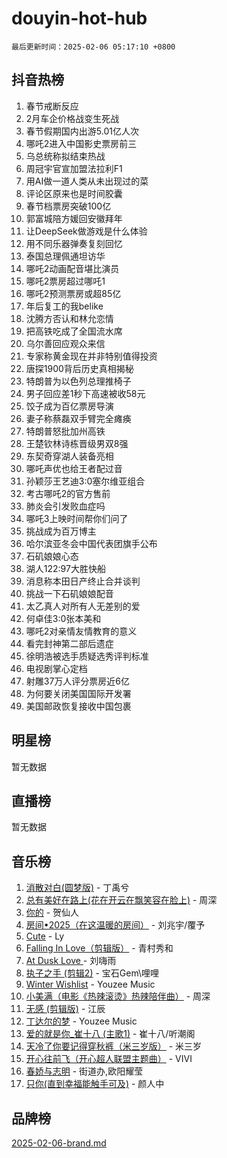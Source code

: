 # douyin-hot-hub

`最后更新时间：2025-02-06 05:17:10 +0800`

## 抖音热榜

1. 春节戒断反应
1. 2月车企价格战变生死战
1. 春节假期国内出游5.01亿人次
1. 哪吒2进入中国影史票房前三
1. 乌总统称拟结束热战
1. 周冠宇官宣加盟法拉利F1
1. 用AI做一道人类从未出现过的菜
1. 评论区原来也是时间胶囊
1. 春节档票房突破100亿
1. 郭富城陪方媛回安徽拜年
1. 让DeepSeek做游戏是什么体验
1. 用不同乐器弹奏复刻回忆
1. 泰国总理佩通坦访华
1. 哪吒2动画配音堪比演员
1. 哪吒2票房超过哪吒1
1. 哪吒2预测票房或超85亿
1. 年后复工的我belike
1. 沈腾方否认和林允恋情
1. 把高铁吃成了全国流水席
1. 乌尔善回应观众来信
1. 专家称黄金现在并非特别值得投资
1. 唐探1900背后历史真相揭秘
1. 特朗普为以色列总理推椅子
1. 男子回应差1秒下高速被收58元
1. 饺子成为百亿票房导演
1. 妻子称蔡磊双手臂完全瘫痪
1. 特朗普怒批加州高铁
1. 王楚钦林诗栋晋级男双8强
1. 东契奇穿湖人装备亮相
1. 哪吒声优也给王者配过音
1. 孙颖莎王艺迪3:0塞尔维亚组合
1. 考古哪吒2的官方售前
1. 肺炎会引发败血症吗
1. 哪吒3上映时间帮你们问了
1. 挑战成为百万博主
1. 哈尔滨亚冬会中国代表团旗手公布
1. 石矶娘娘心态
1. 湖人122:97大胜快船
1. 消息称本田日产终止合并谈判
1. 挑战一下石矶娘娘配音
1. 太乙真人对所有人无差别的爱
1. 何卓佳3:0张本美和
1. 哪吒2对亲情友情教育的意义
1. 看完封神第二部后遗症
1. 徐明浩被选手质疑选秀评判标准
1. 电视剧掌心定档
1. 射雕37万人评分票房近6亿
1. 为何要关闭美国国际开发署
1. 美国邮政恢复接收中国包裹

## 明星榜

暂无数据

## 直播榜

暂无数据

## 音乐榜

1. [消散对白(圆梦版)](https://sf5-hl-cdn-tos.douyinstatic.com/obj/tos-cn-ve-2774/og4jB5I5IizzoZVAAAzWgBMAsMDWoArfwBOiFs) - 丁禹兮
1. [总有美好在路上(花在开云在飘笑容在脸上)](https://sf5-hl-cdn-tos.douyinstatic.com/obj/tos-cn-ve-2774/oU5u7NwtfBIvaNhoQBszOvAlRiAoiWAVVyBMq4) - 周深
1. [你的](https://sf5-hl-cdn-tos.douyinstatic.com/obj/tos-cn-ve-2774/oYuIeKf42jB7sEV6B2upMdpYAgfrQWj0FeRegh) - 贺仙人
1. [房间•2025（在这温暖的房间）](https://sf5-hl-cdn-tos.douyinstatic.com/obj/tos-cn-ve-2774/oMzJcnT8BgIetASeBfwfEeBQVNfACiCifhfZP7g) - 刘兆宇/覆予
1. [Cute](https://sf5-hl-cdn-tos.douyinstatic.com/obj/tos-cn-ve-2774/o4IbIzHWKAAB4wsS5qMBRiiAlEBGTpQRNfFvuo) - Ly
1. [Falling In Love（剪辑版）](https://sf5-hl-cdn-tos.douyinstatic.com/obj/tos-cn-ve-2774/o8ajpA8zzgBPahbBIO8AcKGBLJezFCRd1wfP9f) - 青村秀和
1. [ At Dusk  Love ](https://sf3-cdn-tos.douyinstatic.com/obj/tos-cn-ve-2774/o8CrpCf5CaYgI4ZrtQgMQAFEfuGqNnRSDQAPBc) - 刘嗨雨
1. [执子之手 (剪辑2)](https://sf5-hl-cdn-tos.douyinstatic.com/obj/tos-cn-ve-2774/oUoZLQjCc31XzqsBnBQUNgeKtYPBcgbFDwtfcu) - 宝石Gem\哩哩
1. [Winter Wishlist](https://sf5-hl-cdn-tos.douyinstatic.com/obj/tos-cn-ve-2774/oIIgUOeamCFCVAzxN6MFRLIBlLGpUqQxeeHrLE) - Youzee Music
1. [小美满（电影《热辣滚烫》热辣陪伴曲）](https://sf5-hl-cdn-tos.douyinstatic.com/obj/tos-cn-ve-2774/o0GAn2lSgfZIDUgtevCGDQYnFg4CwnrBaxbTZL) - 周深
1. [无感 (剪辑版)](https://sf5-hl-cdn-tos.douyinstatic.com/obj/tos-cn-ve-2774/o0eIsUzJBDlQaQFC5OFlgbMEZC1TFYBftOBn6p) - 江辰
1. [丁达尔的梦](https://sf5-hl-cdn-tos.douyinstatic.com/obj/tos-cn-ve-2774/oMU3WirUZBVQkAC9ccG5P2IQirziZM2RTInUY) - Youzee Music
1. [爱的就是你_崔十八 (主歌1)](https://sf5-hl-cdn-tos.douyinstatic.com/obj/tos-cn-ve-2774/oI5BO5DhFZ6UTcNCnZaOCBLtZ7WIMQGfgnXf5E) - 崔十八/听潮阁
1. [天冷了你要记得穿秋裤（米三岁版）](https://sf5-hl-cdn-tos.douyinstatic.com/obj/tos-cn-ve-2774/oQlIwVIDWiZ6BQilAorS7MA0AgCkQDvcZAdm1) - 米三岁
1. [开心往前飞（开心超人联盟主题曲）](https://sf5-hl-cdn-tos.douyinstatic.com/obj/tos-cn-ve-2774/9d8fb7c82cf1421fb93a9fe925275e0a) - VIVI
1. [春娇与志明](https://sf5-hl-cdn-tos.douyinstatic.com/obj/tos-cn-ve-2774/e530d8fceb7044b39707d7f9ff54add1) - 街道办,欧阳耀莹
1. [只你(直到幸福能触手可及)](https://sf5-hl-cdn-tos.douyinstatic.com/obj/tos-cn-ve-2774/o0lBkRDzFTeaVSUz3ZZSCBVtZ5DIMQGfgmEAuE) - 颜人中

## 品牌榜

[2025-02-06-brand.md](2025-02-06-brand.md)
